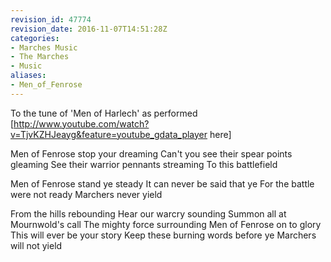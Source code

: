 ```yaml
---
revision_id: 47774
revision_date: 2016-11-07T14:51:28Z
categories:
- Marches Music
- The Marches
- Music
aliases:
- Men_of_Fenrose
---
```


To the tune of 'Men of Harlech' as performed [http://www.youtube.com/watch?v=TjvKZHJeayg&feature=youtube_gdata_player here]


Men of Fenrose stop your dreaming
Can't you see their spear points gleaming
See their warrior pennants streaming
To this battlefield

Men of Fenrose stand ye steady
It can never be said that ye
For the battle were not ready
Marchers never yield

From the hills rebounding
Hear our warcry sounding
Summon all at Mournwold's call
The mighty force surrounding
Men of Fenrose on to glory
This will ever be your story
Keep these burning words before ye
Marchers will not yield






